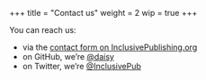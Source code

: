 +++
title = "Contact us"
weight = 2
wip = true
+++

You can reach us:

- via the [contact form on InclusivePublishing.org](https://inclusivepublishing.org/contact/)
- on GitHub, we’re [@daisy](https://github.com/daisy/ace)
- on Twitter, we’re [@InclusivePub](http://twitter.com/InclusivePub)

